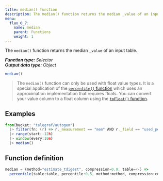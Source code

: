 ```yaml
---
title: median() function
description: The median() function returns the median _value of an input table.
menu:
  flux_0_7:
    name: median
    parent: Functions
    weight: 1
---
```


The `median()` function returns the median `_value` of an input table.

_**Function type:** Selector_  
_**Output data type:** Object_

```js
median()
```

> The `median()` function can only be used with float value types.
> It is a special application of the [`percentile()` function](../percentile) which uses an approximation implementation that requires floats.
> You can convert your value column to a float column using the [`toFloat()` function](../tofloat).


## Examples
```js
from(bucket: "telegraf/autogen")
  |> filter(fn: (r) => r._measurement == "mem" AND r._field == "used_percent")
  |> range(start:-12h)
  |> window(every:10m)
  |> median()
```

## Function definition
```js
median = (method="estimate_tdigest", compression=0.0, table=<-) =>
  percentile(table:table, percentile:0.5, method:method, compression:compression)
```
